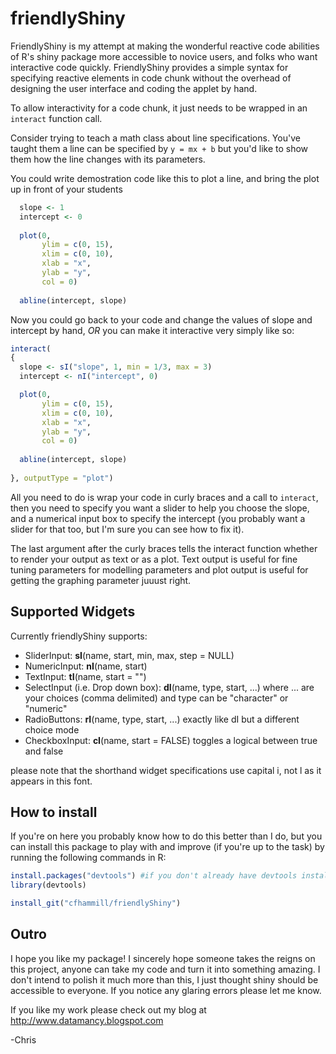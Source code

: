 friendlyShiny
=============

FriendlyShiny is my attempt at making the wonderful reactive code abilities of R's shiny package more accessible to novice users, and folks who want interactive code quickly. FriendlyShiny provides a simple syntax for specifying reactive elements in code chunk without the overhead of designing the user interface and coding the applet by hand.


To allow interactivity for a code chunk, it just needs to be wrapped in an ```interact``` function call.


Consider trying to teach a math class about line specifications. You've taught them a line can be specified by 
```y = mx + b``` 
but you'd like to show them how the line changes with its parameters.


You could write demostration code like this to plot a line, and bring the plot up in front of your students

```r
  slope <- 1
  intercept <- 0
  
  plot(0,
       ylim = c(0, 15),
       xlim = c(0, 10),
       xlab = "x",
       ylab = "y",
       col = 0)
  
  abline(intercept, slope)
```

Now you could go back to your code and change the values of slope and intercept by hand, *OR* you can make it interactive very simply like so:

```r
interact(
{
  slope <- sI("slope", 1, min = 1/3, max = 3)
  intercept <- nI("intercept", 0)

  plot(0,
       ylim = c(0, 15),
       xlim = c(0, 10),
       xlab = "x",
       ylab = "y",
       col = 0)
  
  abline(intercept, slope)
  
}, outputType = "plot")
```

All you need to do is wrap your code in curly braces and a call to ```interact```, then you need to specify you want a slider to help you choose the slope, and a numerical input box to specify the intercept (you probably want a slider for that too, but I'm sure you can see how to fix it).

 
The last argument after the curly braces tells the interact function whether to render your output as text or as a plot. Text output is useful for fine tuning parameters for modelling parameters and plot output is useful for getting the graphing parameter juuust right.


Supported Widgets
-----------------

Currently friendlyShiny supports:

  * SliderInput: **sI**(name, start, min, max, step = NULL)
  * NumericInput: **nI**(name, start)
  * TextInput: **tI**(name, start = "")
  * SelectInput (i.e. Drop down box): **dI**(name, type, start, ...) where ... are your choices (comma delimited) and type can be "character" or "numeric"
  * RadioButtons: **rI**(name, type, start, ...) exactly like dI but a different choice mode
  * CheckboxInput: **cI**(name, start = FALSE) toggles a logical between true and false

please note that the shorthand widget specifications use capital i, not l as it appears in this font.

How to install
---------------

If you're on here you probably know how to do this better than I do, but you can install this package to play with and improve (if you're up to the task) by running the following commands in R:

```r
install.packages("devtools") #if you don't already have devtools installed
library(devtools)

install_git("cfhammill/friendlyShiny")
```

Outro
-----

I hope you like my package! I sincerely hope someone takes the reigns on this project, anyone can take my code and turn it into something amazing. I don't intend to polish it much more than this, I just thought shiny should be accessible to everyone. If you notice any glaring errors please let me know.


If you like my work please check out my blog at
http://www.datamancy.blogspot.com

-Chris
